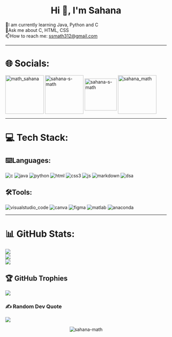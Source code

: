 

<h1 align="center">Hi 👋, I'm Sahana</h1>

🌱I am currently learning Java, Python and C<br>💭Ask me about C, HTML, CSS<br>📫How to reach me: ssmath312@gmail.com

<hr>

# 🌐 Socials:
<a href="https://instagram.com/math_sahana" target="blank"><img align="center" src="https://user-images.githubusercontent.com/113685013/210164948-d5893ac7-4daa-4d19-aeda-7ee82778884f.svg" alt="math_sahana" height="120" width="120" /></a>
<a href="https://www.linkedin.com/in/sahana-s-math-41989223a/" target="blank"><img align="center" src="https://user-images.githubusercontent.com/113685013/210164950-481b81a3-6d95-439c-9de8-faf7b9094437.svg" alt="sahana-s-math" height="120" width="120" /></a>
<a href="mailto:ssmath312@gmail.com" rel="nofollow"><img align="center" src="https://user-images.githubusercontent.com/113685013/210164961-432a6912-d230-42b3-aeff-25c68ba728de.svg" alt="sahana-s-math" height="100" width="100" /></a>
<a href="https://twitter.com/sahana_math" target="blank"><img align="center" src="https://user-images.githubusercontent.com/113685013/210165274-94ea073d-5fcc-437d-8480-ccc700863641.svg" alt="sahana_math" height="120" width="120" /></a>
<br><hr>

# 💻 Tech Stack:

## ⌨️Languages:

![c](https://user-images.githubusercontent.com/113685013/210165114-5f9b8f95-4eed-4864-9019-6b33df450bd0.svg)
![java](https://user-images.githubusercontent.com/113685013/210165130-e41d0f0e-12a5-4730-9592-5a86bd65429a.svg)
![python](https://user-images.githubusercontent.com/113685013/210165134-a839ce34-7046-479b-a930-b4a467140146.svg)
![html](https://user-images.githubusercontent.com/113685013/210165128-4e9069a0-1cd2-4da7-a1fa-e3333ea1bedd.svg)
![css3](https://user-images.githubusercontent.com/113685013/210165182-9345d221-9915-4152-9ea0-ed7452cad792.svg)
![js](https://user-images.githubusercontent.com/113685013/210165139-f6216e1a-44c4-4a9e-afe3-89945f3f0140.svg)
![markdown](https://user-images.githubusercontent.com/113685013/210165200-574b59c8-6563-41a3-9694-26952f13f923.svg)
![dsa](https://user-images.githubusercontent.com/113685013/210165210-b1335a15-568c-4922-a5ae-b854b8726e3a.svg)

## 🛠️Tools:

![visualstudio_code](https://user-images.githubusercontent.com/113685013/210165266-20aa9b78-0de7-4184-b5ad-553be7661a0b.svg)
![canva](https://user-images.githubusercontent.com/113685013/210165297-5da2e88f-17bf-404f-a0a7-33cbb8563959.svg)
![figma](https://user-images.githubusercontent.com/113685013/210165295-98eb61d7-ed5a-4137-b17f-4ddd397bd348.svg)
![matlab](https://user-images.githubusercontent.com/113685013/210165290-31d0069d-7b46-484d-b6ed-dd0f23396e26.svg)
![anaconda](https://user-images.githubusercontent.com/113685013/210165299-24d6f26c-52d7-4e03-beca-700d6cd983d0.svg)
<br><hr>

# 📊 GitHub Stats:
![](https://github-readme-stats.vercel.app/api?username=Sahana-Math&theme=vision-friendly-dark&hide_border=false&include_all_commits=false&count_private=false)<br/>
![](https://github-readme-streak-stats.herokuapp.com/?user=Sahana-Math&theme=vision-friendly-dark&hide_border=false)<br/>
![](https://github-readme-stats.vercel.app/api/top-langs/?username=Sahana-Math&theme=vision-friendly-dark&hide_border=false&include_all_commits=false&count_private=false&layout=compact)

## 🏆 GitHub Trophies
![](https://github-profile-trophy.vercel.app/?username=Sahana-Math&theme=radical&no-frame=false&no-bg=false&margin-w=4)

### ✍️ Random Dev Quote
![](https://quotes-github-readme.vercel.app/api?type=horizontal&theme=radical)

<p align="center"> <img src="https://komarev.com/ghpvc/?username=sahana-math&label=Profile%20views&color=0e75b6&style=flat" alt="sahana-math" /> </p>




<!-- Proudly created with GPRM ( https://gprm.itsvg.in ) -->
